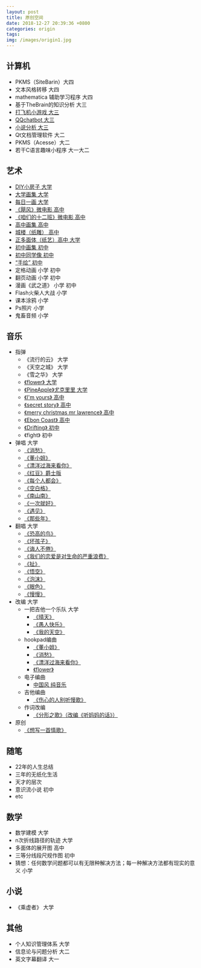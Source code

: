 ```yaml
---
layout: post
title: 原创空间
date: 2018-12-27 20:39:36 +0800
categories: origin
tags:  
img: /images/origin1.jpg
---
```


## 计算机
* PKMS（SiteBarin）大四
* 文本风格转移 大四
* mathematica 辅助学习程序 大四
* 基于TheBrain的知识分析 大三
* [打飞机小游戏 大三](http://wangweiguang.xyz/cs/2018/03/09/pyxxm.html)
* [QQchatbot 大三](http://wangweiguang.xyz/ai/origin/2018/03/03/chatbot1.html)
* [小说分析 大三](http://wangweiguang.xyz/ai/2018/02/18/santi2vec.html)
* Qt文档管理软件 大二
* PKMS（Acesse）大二
* 若干C语言趣味小程序 大一大二

## 艺术
* [DIY小房子 大学](http://wangweiguang.xyz/origin/2018/09/03/diyhouse.html)
* [大学画集 大学](http://wangweiguang.xyz/origin/2016/01/01/dxhj.html)
* [每日一画 大学](http://wangweiguang.xyz/origin/2015/10/01/mryh.html)
* [《飓风》微电影 高中](https://v.youku.com/v_show/id_XNzQwOTQxNTE2.html)
* [《咱们的十二班》微电影 高中](https://www.bilibili.com/video/av39800856)
* [高中画集 高中](http://wangweiguang.xyz/origin/2015/01/01/gzhj.html)
* [城楼（纸雕） 高中](http://wangweiguang.xyz/origin/2014/10/01/handcraft.html)  
* [正多面体（纸艺）高中 大学](http://wangweiguang.xyz/origin/2014/10/01/handcraft.html)
* [初中画集 初中](http://wangweiguang.xyz/origin/2011/01/01/czhj.html)
* [初中同学像 初中](http://wangweiguang.xyz/origin/2013/06/01/cztxx.html)
* [“手绘” 初中](http://wangweiguang.xyz/origin/2010/10/01/sh.html) 
* 定格动画 小学 初中 
* 翻页动画 小学 初中
* 漫画《武之道》 小学 初中
* Flash火柴人大战 小学
* 课本涂鸦 小学
* Ps照片 小学 
* 鬼畜音频 小学

## 音乐
* 指弹
  * 《流行的云》 大学
  * 《天空之城》 大学
  * 《雪之华》 大学
  * [《flower》 大学](http://wangweiguang.xyz/music/2017/10/09/flower.html)
  * [《PineApple》尤克里里 大学](http://node.kg.qq.com/play?s=1zo85o1O3nKe_1Er&g_f=personal)
  * [《I'm yours》 高中](http://v.youku.com/v_show/id_XNjczMDAzMDk2.html?spm=a2hzp.8244740.0.0)
  * [《secret story》 高中](http://v.youku.com/v_show/id_XNjY2NTI3MDA0.html?spm=a2hzp.8244740.0.0)
  * [《merry christmas mr lawrence》 高中](http://v.youku.com/v_show/id_XNjE2MDA5MTQ0.html?spm=a2hzp.8244740.0.0)
  * [《Ebon Coast》 高中](http://v.youku.com/v_show/id_XNjE3OTcxMzQ4.html?spm=a2hzp.8244740.0.0) 
  * [《Drifting》 初中](http://v.youku.com/v_show/id_XNjExNDE0NzQ0.html?spm=a2hzp.8244740.0.0&f=20074018)
  * 《fight》 初中
* 弹唱 大学
  * [《消愁》 ](http://node.kg.qq.com/play?s=dVAkqAdMSyIHndTw&g_f=personal) 
  * [《董小姐》 ](http://wangweiguang.xyz/music/2017/10/31/dxj.html)
  * [《漂洋过海来看你》 ](http://wangweiguang.xyz/music/2017/09/25/pyghlkn.html)
  * [《红豆》爵士版](http://node.kg.qq.com/play?s=rUYEyYrlYqCSCrBF&g_f=personal)
  * [《每个人都会》](http://node.kg.qq.com/play?s=ky9dU9kwBcGL9ki3&g_f=personal)
  * [《空白格》](http://node.kg.qq.com/play?s=fWlZ0lfYl79hCfkr&g_f=personal)
  * [《南山南》](http://node.kg.qq.com/play?s=7IEYFE7Zq70QJ7TR&g_f=personal)
  * [《一次就好》](http://node.kg.qq.com/play?s=xTOi2OxoGEgW8xKO&g_f=personal)
  * [《遇见》](http://node.kg.qq.com/play?s=lpfSXflrWwUUYl8w&g_f=personal)
  * [《那些年》](http://node.kg.qq.com/play?s=4CvHav4c6P-GG4w3&g_f=personal)
* 翻唱  大学
  * [《恐高的鸟》](http://node.kg.qq.com/play?s=z13s_3zGo1y6uzEt&g_f=personal)
  * [《坏孩子》](http://node.kg.qq.com/play?s=1zo85o1O3-L361ht&g_f=personal)
  * [《诲人不倦》](http://node.kg.qq.com/play?s=fWlZ0lfYps_3ffCw&g_f=personal)
  * [《我们的恋爱是对生命的严重浪费》](http://node.kg.qq.com/play?s=ykBVrByX96TxbyCX&g_f=personal)
  * [《扯》](http://node.kg.qq.com/play?s=DanGCnDsiF0rwDeH&g_f=personal)
  * [《悟空》](http://node.kg.qq.com/play?s=ky9dU9kw00hiJki-&g_f=personal)
  * [《泡沫》](http://node.kg.qq.com/play?s=eJcQPcevbbN5YeD7&g_f=personal)
  * [《眼色》](http://node.kg.qq.com/play?s=6vCunC6J4fvpW6Ue&g_f=personal)
  * [《慢慢》](http://node.kg.qq.com/play?s=DanGCnDsieLDDDJ0&g_f=personal)
* 改编 大学
  * 一把吉他一个乐队 大学
    * [《晴天》](https://changba.com/s/IuhOvqchON7QTOL6-L5OfQ?&code=RkvQSz26klo9wV9wP51cPaTjK01sETym6avJhjDBLrfJNtlDyLTqcvRy0r1o3B6OH7pzRTa2flrE3m5SeSzZqzdHzeNRjxdOffA54bOIrvyYljka_AZRdoEnlQxuy7Nf)
    * [《愚人快乐》](https://changba.com/s/179FouIYE0KxnrA4YdyW7w?&code=RkvQSz26klo9wV9wP51cPaTjK01sETym6avJhjDBLrfJNtlDyLTqcvRy0r1o3B6OH7pzRTa2flrE3m5SeSzZqzdHzeNRjxdOffA54bOIrvyYljka_AZRdoEnlQxuy7Nf)
    * [《我的天空》](https://changba.com/s/olYSBUmymkza-HM4SsI4Bw?&code=RkvQSz26klo9wV9wP51cPaTjK01sETym6avJhjDBLrfJNtlDyLTqcvRy0r1o3B6OH7pzRTa2flrE3m5SeSzZqzdHzeNRjxdOffA54bOIrvyYljka_AZRdoEnlQxuy7Nf)
  * hookpad编曲
    * [《董小姐》](https://www.hooktheory.com/hookpad/my)
    * [《消愁》](https://www.hooktheory.com/hookpad/app/id/400208)
    * [《漂洋过海来看你》](https://www.hooktheory.com/hookpad/app/id/399520) 
    * [《flower》](https://www.hooktheory.com/hookpad/app/id/340896) 
  * 电子编曲
    * [中国风 纯音乐](http://v.youku.com/v_show/id_XMTYxMzEwMDAxNg==.html?spm=a2hzp.8244740.0.0)
  * 吉他编曲
    * [《伤心的人别听慢歌》](http://node.kg.qq.com/play?s=tS-pM-tq-UTwStGQ&g_f=personal) 
  * 作词改编
    * [《分形之歌》（改编《听妈妈的话》）](http://wangweiguang.xyz/origin/2015/10/19/fxzg.html)
* 原创 
  * [《想写一首情歌》](http://wangweiguang.xyz/origin/2016/12/03/xxysqg.html)

## 随笔
* 22年的人生总结
* 三年的无纸化生活
* 天才的层次
* 意识流小说 初中
* etc

## 数学
* 数学建模 大学
* n次折线路径的轨迹 大学
* 多面体的展开图 高中
* 三等分线段尺规作图 初中
* 猜想：任何数学问题都可以有无限种解决方法；每一种解决方法都有现实的意义 小学

## 小说
* 《乘虚者》 大学

## 其他
* 个人知识管理体系 大学
* 信息论与问题分析 大二
* 英文字幕翻译 大一
